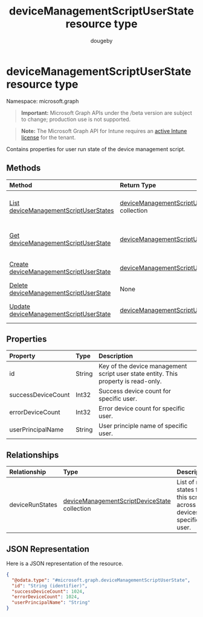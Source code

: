 ﻿---
title: "deviceManagementScriptUserState resource type"
description: "Contains properties for user run state of the device management script."
author: "dougeby"
localization_priority: Normal
ms.prod: "intune"
doc_type: resourcePageType
---

# deviceManagementScriptUserState resource type

Namespace: microsoft.graph

> **Important:** Microsoft Graph APIs under the /beta version are subject to change; production use is not supported.

> **Note:** The Microsoft Graph API for Intune requires an [active Intune license](https://go.microsoft.com/fwlink/?linkid=839381) for the tenant.

Contains properties for user run state of the device management script.

## Methods

| Method                                                                                                    | Return Type                                                                                                  | Description                                                                                                                                         |
| :-------------------------------------------------------------------------------------------------------- | :----------------------------------------------------------------------------------------------------------- | :-------------------------------------------------------------------------------------------------------------------------------------------------- |
| [List deviceManagementScriptUserStates](../api/intune-devices-devicemanagementscriptuserstate-list.md)    | [deviceManagementScriptUserState](../resources/intune-devices-devicemanagementscriptuserstate.md) collection | List properties and relationships of the [deviceManagementScriptUserState](../resources/intune-devices-devicemanagementscriptuserstate.md) objects. |
| [Get deviceManagementScriptUserState](../api/intune-devices-devicemanagementscriptuserstate-get.md)       | [deviceManagementScriptUserState](../resources/intune-devices-devicemanagementscriptuserstate.md)            | Read properties and relationships of the [deviceManagementScriptUserState](../resources/intune-devices-devicemanagementscriptuserstate.md) object.  |
| [Create deviceManagementScriptUserState](../api/intune-devices-devicemanagementscriptuserstate-create.md) | [deviceManagementScriptUserState](../resources/intune-devices-devicemanagementscriptuserstate.md)            | Create a new [deviceManagementScriptUserState](../resources/intune-devices-devicemanagementscriptuserstate.md) object.                              |
| [Delete deviceManagementScriptUserState](../api/intune-devices-devicemanagementscriptuserstate-delete.md) | None                                                                                                         | Deletes a [deviceManagementScriptUserState](../resources/intune-devices-devicemanagementscriptuserstate.md).                                        |
| [Update deviceManagementScriptUserState](../api/intune-devices-devicemanagementscriptuserstate-update.md) | [deviceManagementScriptUserState](../resources/intune-devices-devicemanagementscriptuserstate.md)            | Update the properties of a [deviceManagementScriptUserState](../resources/intune-devices-devicemanagementscriptuserstate.md) object.                |

## Properties

| Property           | Type   | Description                                                                        |
| :----------------- | :----- | :--------------------------------------------------------------------------------- |
| id                 | String | Key of the device management script user state entity. This property is read-only. |
| successDeviceCount | Int32  | Success device count for specific user.                                            |
| errorDeviceCount   | Int32  | Error device count for specific user.                                              |
| userPrincipalName  | String | User principle name of specific user.                                              |

## Relationships

| Relationship    | Type                                                                                                             | Description                                                             |
| :-------------- | :--------------------------------------------------------------------------------------------------------------- | :---------------------------------------------------------------------- |
| deviceRunStates | [deviceManagementScriptDeviceState](../resources/intune-devices-devicemanagementscriptdevicestate.md) collection | List of run states for this script across all devices of specific user. |

## JSON Representation

Here is a JSON representation of the resource.

<!-- {
  "blockType": "resource",
  "keyProperty": "id",
  "@odata.type": "microsoft.graph.deviceManagementScriptUserState"
}
-->

```json
{
  "@odata.type": "#microsoft.graph.deviceManagementScriptUserState",
  "id": "String (identifier)",
  "successDeviceCount": 1024,
  "errorDeviceCount": 1024,
  "userPrincipalName": "String"
}
```
